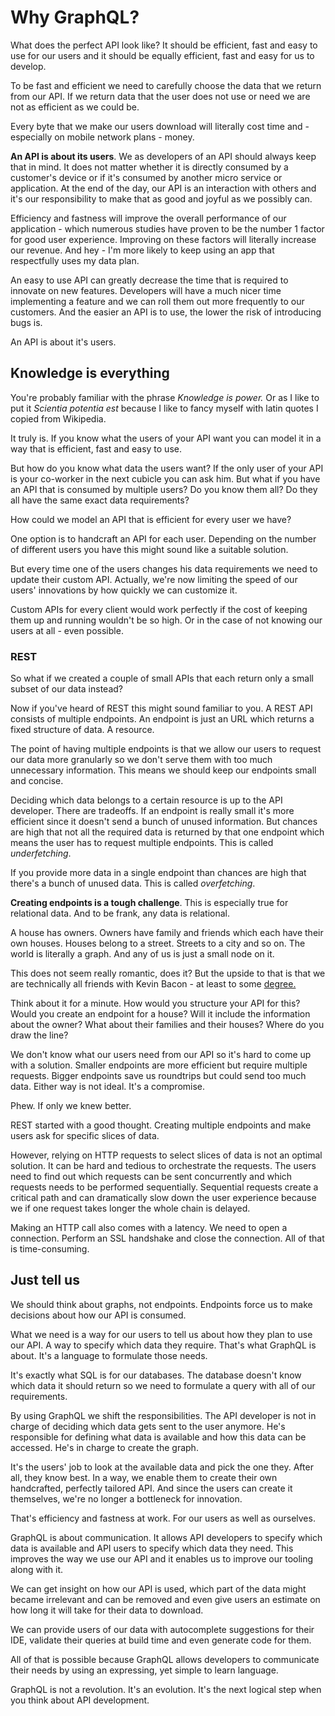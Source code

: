 # Why GraphQL?

What does the perfect API look like?
It should be efficient, fast and easy to use for our users
and it should be equally efficient, fast and easy for us to develop.

To be fast and efficient we need to carefully choose the data that we return from our API.
If we return data that the user does not use or need we are not as efficient as we could be.

Every byte that we make our users download will literally cost time
and - especially on mobile network plans - money.

**An API is about its users**. We as developers of an API should always keep that in mind.
It does not matter whether it is directly consumed by a customer's device or if it's consumed by another micro service or application.
At the end of the day, our API is an interaction with others and it's our responsibility to make that as good and joyful as we possibly can.

Efficiency and fastness will improve the overall performance of our application - which numerous studies have proven to be
the number 1 factor for good user experience. Improving on these factors will literally increase our revenue.
And hey - I'm more likely to keep using an app that respectfully uses my data plan.

An easy to use API can greatly decrease the time that is required to innovate on new features.
Developers will have a much nicer time implementing a feature and we can roll them out more frequently to our customers. And the easier an API is to use, the lower the risk of
introducing bugs is.

An API is about it's users.

## Knowledge is everything

You're probably familiar with the phrase _Knowledge is power._
Or as I like to put it _Scientia potentia est_ because I like to fancy myself with latin quotes I copied from Wikipedia.

It truly is.
If you know what the users of your API want you can model it in a way that is
efficient, fast and easy to use.

But how do you know what data the users want?
If the only user of your API is your co-worker in the next cubicle you can ask him.
But what if you have an API that is consumed by multiple users? Do you know them all?
Do they all have the same exact data requirements?

How could we model an API that is efficient for every user we have?

One option is to handcraft an API for each user.
Depending on the number of different users you have this might sound like a suitable solution.

But every time one of the users changes his data requirements we need to update their custom API.
Actually, we're now limiting the speed of our users' innovations by how quickly we can customize it.

Custom APIs for every client would work perfectly if the cost
of keeping them up and running wouldn't be so high.
Or in the case of not knowing our users at all - even possible.

### REST

So what if we created a couple of small APIs that each return only a small subset of our data instead?

Now if you've heard of REST this might sound familiar to you.
A REST API consists of multiple endpoints.
An endpoint is just an URL which returns a fixed structure of data. A resource.

The point of having multiple endpoints is that we allow our users to request our data more granularly so we don't serve them with too much unnecessary information.
This means we should keep our endpoints small and concise.

Deciding which data belongs to a certain resource is up to the API developer.
There are tradeoffs. If an endpoint is really small it's more efficient since it doesn't send
a bunch of unused information. But chances are high that not all the required data is returned by that one endpoint which means the user has to request multiple endpoints. This is called _underfetching_.

If you provide more data in a single endpoint than chances are high that there's a bunch of unused data. This is called _overfetching_.

**Creating endpoints is a tough challenge**.
This is especially true for relational data. And to be frank, any data is relational.

A house has owners. Owners have family and friends which each have their own houses.
Houses belong to a street. Streets to a city and so on.
The world is literally a graph. And any of us is just a small node on it.

This does not seem really romantic, does it?
But the upside to that is that we are technically all friends with Kevin Bacon - at least to some [degree.](https://en.wikipedia.org/wiki/Six_Degrees_of_Kevin_Bacon)

Think about it for a minute. How would you structure your API for this?
Would you create an endpoint for a house? Will it include the information about the owner?
What about their families and their houses? Where do you draw the line?

We don't know what our users need from our API so it's hard to come up with a solution.
Smaller endpoints are more efficient but require multiple requests.
Bigger endpoints save us roundtrips but could send too much data.
Either way is not ideal. It's a compromise.

Phew. If only we knew better.

REST started with a good thought. Creating multiple endpoints and make users ask for specific slices of data.

However, relying on HTTP requests to select slices of data is not an optimal solution. It can be hard and tedious to orchestrate the requests. The users need to find out which requests can be sent concurrently and which requests needs to be performed sequentially.
Sequential requests create a critical path and can dramatically slow down the user experience because we if one request takes longer the whole chain is delayed.

Making an HTTP call also comes with a latency. We need to open a connection.
Perform an SSL handshake and close the connection. All of that is time-consuming.

## Just tell us

We should think about graphs, not endpoints.
Endpoints force us to make decisions about how our API is consumed.

What we need is a way for our users to tell us about how they plan to use our API.
A way to specify which data they require.
That's what GraphQL is about. It's a language to formulate those needs.

It's exactly what SQL is for our databases.
The database doesn't know which data it should return so we need to formulate a query with all of our requirements.

By using GraphQL we shift the responsibilities. The API developer is not in charge of deciding which data gets sent to the user anymore. He's responsible for defining what data is available and how this data can be accessed. He's in charge to create the graph.

It's the users' job to look at the available data and pick the one they. After all, they know best.
In a way, we enable them to create their own handcrafted, perfectly tailored API.
And since the users can create it themselves, we're no longer a bottleneck for innovation.

That's efficiency and fastness at work.
For our users as well as ourselves.

GraphQL is about communication. It allows API developers to specify which data is available and
API users to specify which data they need. This improves the way we use our API and
it enables us to improve our tooling along with it.

We can get insight on how our API is used,
which part of the data might became irrelevant and can be removed and even
give users an estimate on how long it will take for their data to download.

We can provide users of our data with autocomplete suggestions for their IDE,
validate their queries at build time and even generate code for them.

All of that is possible because GraphQL allows developers to communicate
their needs by using an expressing, yet simple to learn language.

GraphQL is not a revolution. It's an evolution. It's the next logical step when you think
about API development.
